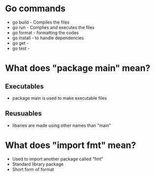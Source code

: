 # Go commands

- go build - Compiles the files
- go run - Complies and executes the files
- go format - formatting the codes
- go install - to handle dependencies
- go get -
- go test -

# What does "package main" mean?

## Executables

- package main is used to make executable files

## Reusuables

- libaries are made using other names than "main"

# What does "import fmt" mean?

- Used to import another package called "fmt"
- Standard library package
- Short form of format
